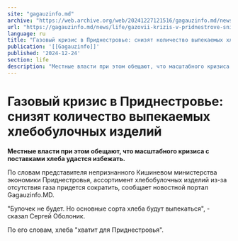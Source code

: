 ```yaml
---
site: "gagauzinfo.md"
archive: "https://web.archive.org/web/20241227121516/gagauzinfo.md/news/life/gazovii-krizis-v-pridnestrove-snizyat-kolichestvo-vipekaemih-hlebobulochnih-izdelii"
url: "https://gagauzinfo.md/news/life/gazovii-krizis-v-pridnestrove-snizyat-kolichestvo-vipekaemih-hlebobulochnih-izdelii"
language: ru
title: "Газовый кризис в Приднестровье: снизят количество выпекаемых хлебобулочных изделий"
publication: '[[Gagauzinfo]]'
published: '2024-12-24'
section: life
description: "Местные власти при этом обещают, что масштабного кризиса с поставками хлеба удастся избежать."
---
```


# Газовый кризис в Приднестровье: снизят количество выпекаемых хлебобулочных изделий

**Местные власти при этом обещают, что масштабного кризиса с поставками хлеба удастся избежать.**

По словам представителя непризнанного Кишиневом министерства экономики Приднестровья, ассортимент хлебобулочных изделий из-за отсутствия газа придется сократить, сообщает новостной портал Gagauzinfo.MD.

"Булочек не будет. Но основные сорта хлеба будут выпекаться", - сказал Сергей Оболоник.

По его словам, хлеба "хватит для Приднестровья".